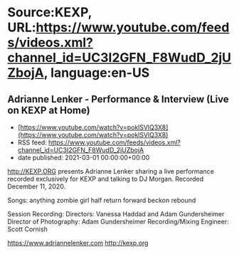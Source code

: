 # Source:KEXP, URL:https://www.youtube.com/feeds/videos.xml?channel_id=UC3I2GFN_F8WudD_2jUZbojA, language:en-US

## Adrianne Lenker - Performance & Interview (Live on KEXP at Home)
 - [https://www.youtube.com/watch?v=poklSVlQ3X8](https://www.youtube.com/watch?v=poklSVlQ3X8)
 - RSS feed: https://www.youtube.com/feeds/videos.xml?channel_id=UC3I2GFN_F8WudD_2jUZbojA
 - date published: 2021-03-01 00:00:00+00:00

http://KEXP.ORG presents Adrianne Lenker sharing a live performance recorded exclusively for KEXP and talking to DJ Morgan. Recorded December 11, 2020.

Songs:
anything
zombie girl
half return
forward beckon rebound

Session Recording:
Directors: Vanessa Haddad and Adam Gundersheimer
Director of Photography: Adam Gundersheimer
Recording/Mixing Engineer: Scott Cornish

https://www.adriannelenker.com
http://kexp.org


